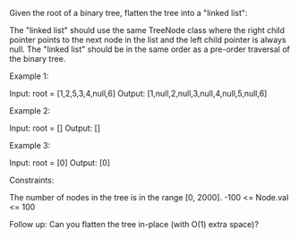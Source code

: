 Given the root of a binary tree, flatten the tree into a "linked list":

The "linked list" should use the same TreeNode class where the right child pointer points to the next node in the list and the left child pointer is always null.
The "linked list" should be in the same order as a pre-order traversal of the binary tree.

Example 1:

Input: root = [1,2,5,3,4,null,6]
Output: [1,null,2,null,3,null,4,null,5,null,6]

Example 2:

Input: root = []
Output: []

Example 3:

Input: root = [0]
Output: [0]

Constraints:

The number of nodes in the tree is in the range [0, 2000].
-100 <= Node.val <= 100

Follow up: Can you flatten the tree in-place (with O(1) extra space)?
